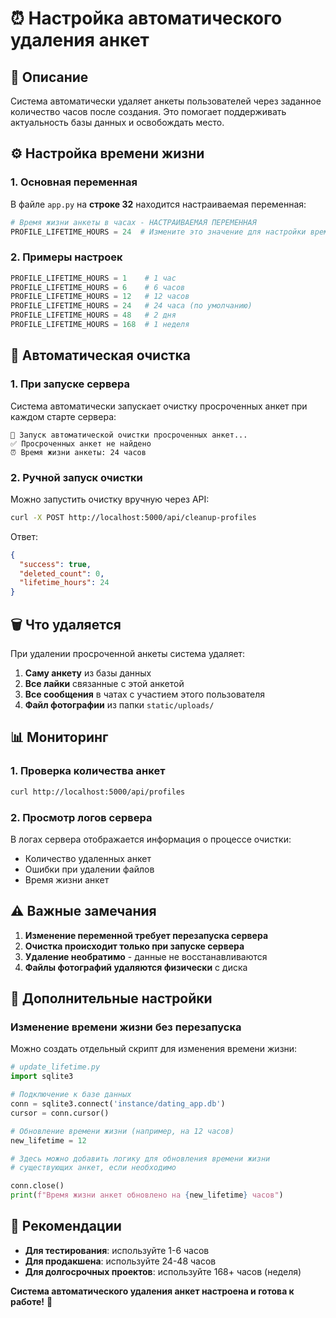 # ⏰ Настройка автоматического удаления анкет

## 🎯 Описание
Система автоматически удаляет анкеты пользователей через заданное количество часов после создания. Это помогает поддерживать актуальность базы данных и освобождать место.

## ⚙️ Настройка времени жизни

### 1. **Основная переменная**
В файле `app.py` на **строке 32** находится настраиваемая переменная:

```python
# Время жизни анкеты в часах - НАСТРАИВАЕМАЯ ПЕРЕМЕННАЯ
PROFILE_LIFETIME_HOURS = 24  # Измените это значение для настройки времени жизни анкет
```

### 2. **Примеры настроек**
```python
PROFILE_LIFETIME_HOURS = 1    # 1 час
PROFILE_LIFETIME_HOURS = 6    # 6 часов
PROFILE_LIFETIME_HOURS = 12   # 12 часов
PROFILE_LIFETIME_HOURS = 24   # 24 часа (по умолчанию)
PROFILE_LIFETIME_HOURS = 48   # 2 дня
PROFILE_LIFETIME_HOURS = 168  # 1 неделя
```

## 🔄 Автоматическая очистка

### 1. **При запуске сервера**
Система автоматически запускает очистку просроченных анкет при каждом старте сервера:
```
🧹 Запуск автоматической очистки просроченных анкет...
✅ Просроченных анкет не найдено
⏰ Время жизни анкеты: 24 часов
```

### 2. **Ручной запуск очистки**
Можно запустить очистку вручную через API:
```bash
curl -X POST http://localhost:5000/api/cleanup-profiles
```

Ответ:
```json
{
  "success": true,
  "deleted_count": 0,
  "lifetime_hours": 24
}
```

## 🗑️ Что удаляется

При удалении просроченной анкеты система удаляет:

1. **Саму анкету** из базы данных
2. **Все лайки** связанные с этой анкетой
3. **Все сообщения** в чатах с участием этого пользователя
4. **Файл фотографии** из папки `static/uploads/`

## 📊 Мониторинг

### 1. **Проверка количества анкет**
```bash
curl http://localhost:5000/api/profiles
```

### 2. **Просмотр логов сервера**
В логах сервера отображается информация о процессе очистки:
- Количество удаленных анкет
- Ошибки при удалении файлов
- Время жизни анкет

## ⚠️ Важные замечания

1. **Изменение переменной требует перезапуска сервера**
2. **Очистка происходит только при запуске сервера**
3. **Удаление необратимо** - данные не восстанавливаются
4. **Файлы фотографий удаляются физически** с диска

## 🔧 Дополнительные настройки

### Изменение времени жизни без перезапуска
Можно создать отдельный скрипт для изменения времени жизни:

```python
# update_lifetime.py
import sqlite3

# Подключение к базе данных
conn = sqlite3.connect('instance/dating_app.db')
cursor = conn.cursor()

# Обновление времени жизни (например, на 12 часов)
new_lifetime = 12

# Здесь можно добавить логику для обновления времени жизни
# существующих анкет, если необходимо

conn.close()
print(f"Время жизни анкет обновлено на {new_lifetime} часов")
```

## 📝 Рекомендации

- **Для тестирования**: используйте 1-6 часов
- **Для продакшена**: используйте 24-48 часов
- **Для долгосрочных проектов**: используйте 168+ часов (неделя)

**Система автоматического удаления анкет настроена и готова к работе!** 🎉 